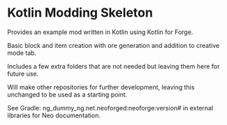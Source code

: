 # Kotlin Modding Skeleton
Provides an example mod written in Kotlin using Kotlin for Forge.

Basic block and item creation with ore generation and addition to creative mode tab.

Includes a few extra folders that are not needed but leaving them here for future use.

Will make other repositories for further development, leaving this unchanged to be used as a starting point.

See Gradle: ng_dummy_ng.net.neoforged:neoforge:version# in external libraries for Neo documentation.
